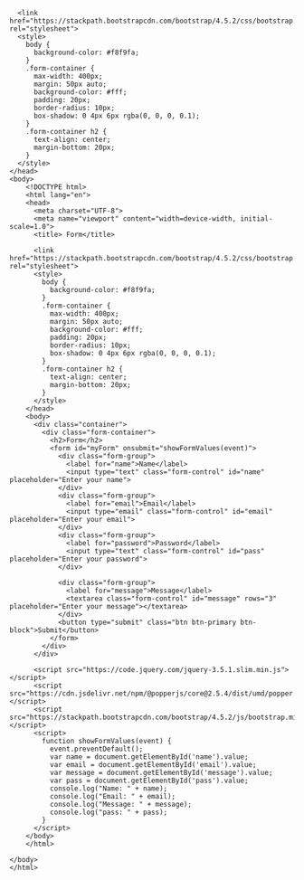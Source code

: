 <!DOCTYPE html>
<html lang="en">
<head>
    <link href="https://cdn.jsdelivr.net/npm/bootstrap@5.3.2/dist/css/bootstrap.min.css" rel="stylesheet" integrity="sha384-T3c6CoIi6uLrA9TneNEoa7RxnatzjcDSCmG1MXxSR1GAsXEV/Dwwykc2MPK8M2HN" crossorigin="anonymous">
    <link rel="stylesheet" href="first.css">
    <script src="https://cdn.jsdelivr.net/npm/bootstrap@5.3.2/dist/js/bootstrap.bundle.min.js" integrity="sha384-C6RzsynM9kWDrMNeT87bh95OGNyZPhcTNXj1NW7RuBCsyN/o0jlpcV8Qyq46cDfL" crossorigin="anonymous"></script>
    <script src="first.js"></script>
    <meta charset="UTF-8">
    <meta name="viewport" content="width=device-width, initial-scale=1.0">
    <title>Document</title>
</head>
<body>
    <!DOCTYPE html>
    <html lang="en">
    <head>
      <meta charset="UTF-8">
      <meta name="viewport" content="width=device-width, initial-scale=1.0">
      <title>Beautiful Form</title>
      
      <link href="https://stackpath.bootstrapcdn.com/bootstrap/4.5.2/css/bootstrap.min.css" rel="stylesheet">
      <style>
        body {
          background-color: #f8f9fa;
        }
        .form-container {
          max-width: 400px;
          margin: 50px auto;
          background-color: #fff;
          padding: 20px;
          border-radius: 10px;
          box-shadow: 0 4px 6px rgba(0, 0, 0, 0.1);
        }
        .form-container h2 {
          text-align: center;
          margin-bottom: 20px;
        }
      </style>
    </head>
    <body>
        <!DOCTYPE html>
        <html lang="en">
        <head>
          <meta charset="UTF-8">
          <meta name="viewport" content="width=device-width, initial-scale=1.0">
          <title> Form</title>
      
          <link href="https://stackpath.bootstrapcdn.com/bootstrap/4.5.2/css/bootstrap.min.css" rel="stylesheet">
          <style>
            body {
              background-color: #f8f9fa;
            }
            .form-container {
              max-width: 400px;
              margin: 50px auto;
              background-color: #fff;
              padding: 20px;
              border-radius: 10px;
              box-shadow: 0 4px 6px rgba(0, 0, 0, 0.1);
            }
            .form-container h2 {
              text-align: center;
              margin-bottom: 20px;
            }
          </style>
        </head>
        <body>
          <div class="container">
            <div class="form-container">
              <h2>Form</h2>
              <form id="myForm" onsubmit="showFormValues(event)">
                <div class="form-group">
                  <label for="name">Name</label>
                  <input type="text" class="form-control" id="name" placeholder="Enter your name">
                </div>
                <div class="form-group">
                  <label for="email">Email</label>
                  <input type="email" class="form-control" id="email" placeholder="Enter your email">
                </div>
                <div class="form-group">
                  <label for="password">Password</label>
                  <input type="text" class="form-control" id="pass" placeholder="Enter your password">
                </div>
                
                <div class="form-group">
                  <label for="message">Message</label>
                  <textarea class="form-control" id="message" rows="3" placeholder="Enter your message"></textarea>
                </div>
                <button type="submit" class="btn btn-primary btn-block">Submit</button>
              </form>
            </div>
          </div>

          <script src="https://code.jquery.com/jquery-3.5.1.slim.min.js"></script>
          <script src="https://cdn.jsdelivr.net/npm/@popperjs/core@2.5.4/dist/umd/popper.min.js"></script>
          <script src="https://stackpath.bootstrapcdn.com/bootstrap/4.5.2/js/bootstrap.min.js"></script>
          <script>
            function showFormValues(event) {
              event.preventDefault();
              var name = document.getElementById('name').value;
              var email = document.getElementById('email').value;
              var message = document.getElementById('message').value;
              var pass = document.getElementById('pass').value;
              console.log("Name: " + name);
              console.log("Email: " + email);
              console.log("Message: " + message);
              console.log("pass: " + pass);
            }
          </script>
        </body>
        </html>
        
    </body>
    </html>
    
</body>
</html>
